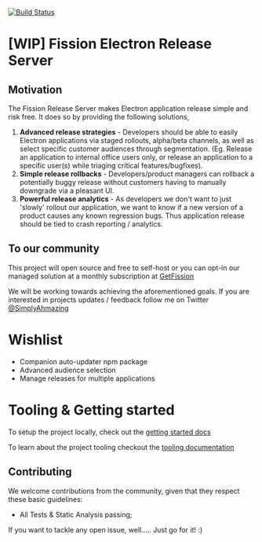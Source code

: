 [![Build Status](https://travis-ci.org/GetFission/fission-release-server.svg?branch=master)](https://travis-ci.org/GetFission/fission-release-server)

# [WIP] Fission Electron Release Server

## Motivation

The Fission Release Server makes Electron application release simple and risk free. It does so by providing the following solutions,

1. **Advanced release strategies** - Developers should be able to easily Electron applications via staged rollouts, alpha/beta channels, as well as select specific customer audiences through segmentation. (Eg. Release an application to internal office users only, or release an application to a specific user(s) while triaging critical features/bugfixes).
2. **Simple release rollbacks** - Developers/product managers can rollback a potentially buggy release without customers having to manually downgrade via a pleasant UI.
3. **Powerful release analytics** - As developers we don't want to just 'slowly' rollout our application, we want to know if a new version of a product causes any known regression bugs. Thus application release should be tied to crash reporting / analytics.


## To our community

This project will open source and free to self-host or you can opt-in our managed solution at a monthly subscription at [GetFission](http://getfission.com/)

We will be working towards achieving the aforementioned goals. If you are interested in projects updates / feedback follow me on Twitter [@SimplyAhmazing](https://twitter.com/SimplyAhmaz1ng)


# Wishlist

* Companion auto-updater npm package
* Advanced audience selection
* Manage releases for multiple applications

# Tooling & Getting started

To setup the project locally, check out the [getting started docs](docs/getting-started.md)

To learn about the project tooling checkout the [tooling documentation](docs/tooling.md)


## Contributing

We welcome contributions from the community, given that they respect these basic guidelines:

* All Tests & Static Analysis passing;

If you want to tackle any open issue, well..... Just go for it! :)
